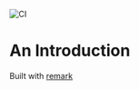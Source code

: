 ![CI](https://github.com/cowglow/about-me/workflows/Build%20&%20FTP%20Deploy/badge.svg)

An Introduction
==

Built with [remark](http://remarkjs.com/)
